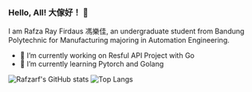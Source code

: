 ### Hello, All!  大傢好！ 👋

I am Rafza Ray Firdaus 馮樂佳, an undergraduate student from Bandung Polytechnic for Manufacturing majoring in Automation Engineering. 

- 🔭 I’m currently working on Resful API Project with Go
- 🌱 I’m currently learning Pytorch and Golang


![Rafzarf's GitHub stats](https://github-readme-stats.vercel.app/api?username=rafzarf&show_icons=true&theme=radical)
![Top Langs](https://github-readme-stats.vercel.app/api/top-langs/?username=rafzarfa&size_weight=0.5&count_weight=0.5)

<!--
**rafzarf/rafzarf** is a ✨ _special_ ✨ repository because its `README.md` (this file) appears on your GitHub profile.

Here are some ideas to get you started:






- 🔭 I’m currently working on ...
- 🌱 I’m currently learning ...
- 👯 I’m looking to collaborate on ...
- 🤔 I’m looking for help with ...
- 💬 Ask me about ...
- 📫 How to reach me: ...
- 😄 Pronouns: ...
- ⚡ Fun fact: ...
-->
